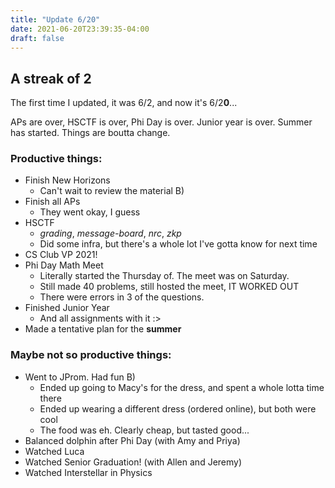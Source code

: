 ```yaml
---
title: "Update 6/20"
date: 2021-06-20T23:39:35-04:00
draft: false
---
```


## A streak of 2

The first time I updated, it was 6/2, and now it's 6/2**0**...

APs are over, HSCTF is over, Phi Day is over. Junior year is over. Summer has started. Things are boutta change.

### Productive things:

- Finish New Horizons
    - Can't wait to review the material B)
- Finish all APs
    - They went okay, I guess
- HSCTF
    - *grading*, *message-board*, *nrc*, *zkp*
    - Did some infra, but there's a whole lot I've gotta know for next time
- CS Club VP 2021!
- Phi Day Math Meet
    - Literally started the Thursday of. The meet was on Saturday.
    - Still made 40 problems, still hosted the meet, IT WORKED OUT
    - There were errors in 3 of the questions.
- Finished Junior Year
    - And all assignments with it :>
- Made a tentative plan for the **summer**

### Maybe not so productive things:

- Went to JProm. Had fun B)
    - Ended up going to Macy's for the dress, and spent a whole lotta time there
    - Ended up wearing a different dress (ordered online), but both were cool
    - The food was eh. Clearly cheap, but tasted good...
- Balanced dolphin after Phi Day (with Amy and Priya)
- Watched Luca
- Watched Senior Graduation! (with Allen and Jeremy)
- Watched Interstellar in Physics
